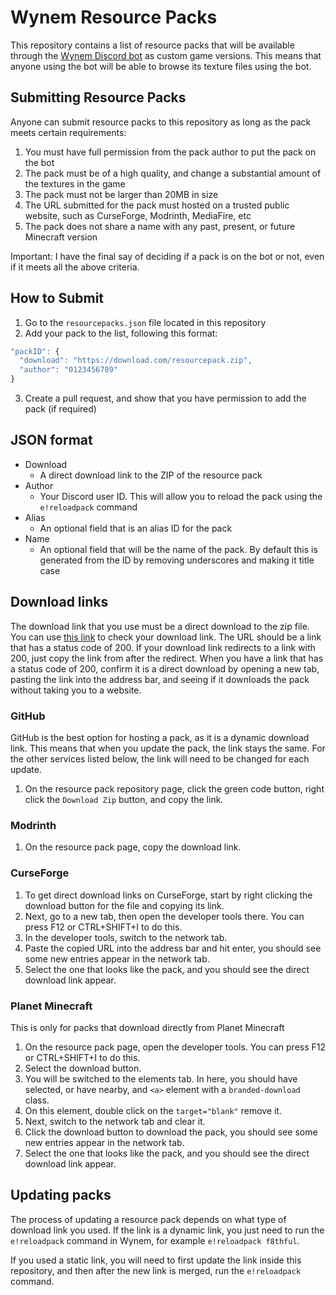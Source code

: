 # Wynem Resource Packs
This repository contains a list of resource packs that will be available through the [Wynem Discord bot](https://wynem.com/) as custom game versions. This means that anyone using the bot will be able to browse its texture files using the bot.

## Submitting Resource Packs
Anyone can submit resource packs to this repository as long as the pack meets certain requirements:
1. You must have full permission from the pack author to put the pack on the bot
2. The pack must be of a high quality, and change a substantial amount of the textures in the game
3. The pack must not be larger than 20MB in size
4. The URL submitted for the pack must hosted on a trusted public website, such as CurseForge, Modrinth, MediaFire, etc
5. The pack does not share a name with any past, present, or future Minecraft version

Important: I have the final say of deciding if a pack is on the bot or not, even if it meets all the above criteria.

## How to Submit
1. Go to the `resourcepacks.json` file located in this repository
2. Add your pack to the list, following this format:
```js
"packID": {
  "download": "https://download.com/resourcepack.zip",
  "author": "0123456789"
}
```
3. Create a pull request, and show that you have permission to add the pack (if required)

## JSON format
- Download
  - A direct download link to the ZIP of the resource pack
- Author
  - Your Discord user ID. This will allow you to reload the pack using the `e!reloadpack` command
- Alias
  - An optional field that is an alias ID for the pack
- Name
  - An optional field that will be the name of the pack. By default this is generated from the ID by removing underscores and making it title case

## Download links
The download link that you use must be a direct download to the zip file.
You can use [this link](https://wheregoes.com/trace/20231447411/) to check your download link. The URL should be a link that has a status code of 200. If your download link redirects to a link with 200, just copy the link from after the redirect.
When you have a link that has a status code of 200, confirm it is a direct download by opening a new tab, pasting the link into the address bar, and seeing if it downloads the pack without taking you to a website.

### GitHub
GitHub is the best option for hosting a pack, as it is a dynamic download link. This means that when you update the pack, the link stays the same. For the other services listed below, the link will need to be changed for each update.

1. On the resource pack repository page, click the green code button, right click the `Download Zip` button, and copy the link.

### Modrinth
1. On the resource pack page, copy the download link.

### CurseForge
1. To get direct download links on CurseForge, start by right clicking the download button for the file and copying its link.
2. Next, go to a new tab, then open the developer tools there. You can press F12 or CTRL+SHIFT+I to do this.
3. In the developer tools, switch to the network tab.
4. Paste the copied URL into the address bar and hit enter, you should see some new entries appear in the network tab.
5. Select the one that looks like the pack, and you should see the direct download link appear.

### Planet Minecraft
This is only for packs that download directly from Planet Minecraft

1. On the resource pack page, open the developer tools. You can press F12 or CTRL+SHIFT+I to do this.
2. Select the download button.
3. You will be switched to the elements tab. In here, you should have selected, or have nearby, and `<a>` element with a `branded-download` class.
4. On this element, double click on the `target="blank"` remove it.
5. Next, switch to the network tab and clear it.
6. Click the download button to download the pack, you should see some new entries appear in the network tab.
5. Select the one that looks like the pack, and you should see the direct download link appear.

## Updating packs
The process of updating a resource pack depends on what type of download link you used. If the link is a dynamic link, you just need to run the `e!reloadpack` command in Wynem, for example `e!reloadpack f8thful`.

If you used a static link, you will need to first update the link inside this repository, and then after the new link is merged, run the `e!reloadpack` command.